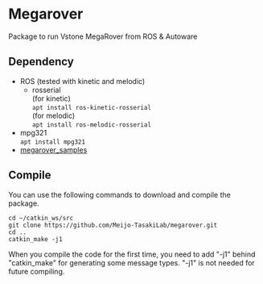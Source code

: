 # Megarover

Package to run Vstone MegaRover from ROS & Autoware

## Dependency

- ROS (tested with kinetic and melodic)
	* rosserial  
(for kinetic)  
``` apt install ros-kinetic-rosserial ```  
(for melodic)  
``` apt install ros-melodic-rosserial ```  
- mpg321  
``` apt install mpg321 ```  
- [megarover_samples](https://github.com/vstoneofficial/megarover_samples.git)

## Compile

You can use the following commands to download and compile the package.

```
cd ~/catkin_ws/src
git clone https://github.com/Meijo-TasakiLab/megarover.git
cd ..
catkin_make -j1
```

When you compile the code for the first time, you need to add "-j1" behind "catkin_make" for generating some message types. "-j1" is not needed for future compiling.
